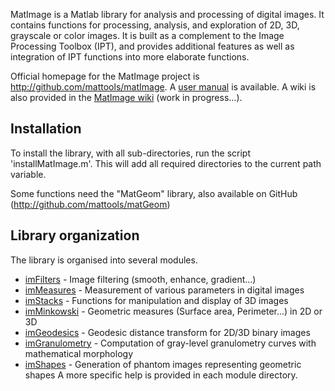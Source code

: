 MatImage is a Matlab library for analysis and processing of digital images.
It contains functions for processing, analysis, and exploration of 2D, 3D, 
grayscale or color images. It is built as a complement to the Image Processing
Toolbox (IPT), and provides additional features as well as integration of IPT
functions into more elaborate functions.

Official homepage for the MatImage project is http://github.com/mattools/matImage.
A [user manual](https://github.com/mattools/matImage/releases/download/v1.2.4/matImage-manual-1.2.4.pdf) is available.
A wiki is also provided in the [MatImage wiki](https://github.com/mattools/matImage/wiki "MatImage Wiki homepage") (work in progress...).

Installation
---
To install the library, with all sub-directories, run the script 'installMatImage.m'. 
This will add all required directories to the current path variable.

Some functions need the "MatGeom" library, also available on GitHub 
(http://github.com/mattools/matGeom)

Library organization
---

The library is organised into several modules.
* [imFilters](https://github.com/mattools/matImage/wiki/imFilters "imFilters Wiki page")       - Image filtering (smooth, enhance, gradient...)
* [imMeasures](https://github.com/mattools/matImage/wiki/imMeasures "imMeasures Wiki page")      - Measurement of various parameters in digital images
* [imStacks](https://github.com/mattools/matImage/wiki/imStacks "imStacks Wiki page")       - Functions for manipulation and display of 3D images
* [imMinkowski](https://github.com/mattools/matImage/wiki/imMinkowski "imMinkowski Wiki page")     - Geometric measures (Surface area, Perimeter...) in 2D or 3D
* [imGeodesics](https://github.com/mattools/matImage/wiki/imGeodesics "imGeodesics Wiki page")     - Geodesic distance transform for 2D/3D binary images
* [imGranulometry](https://github.com/mattools/matImage/wiki/imGranulometry "imGranulometry Wiki page")  - Computation of gray-level granulometry curves with mathematical morphology
* [imShapes](https://github.com/mattools/matImage/wiki/imShapes "imShapes Wiki page")        - Generation of phantom images representing geometric shapes
A more specific help is provided in each module directory.



